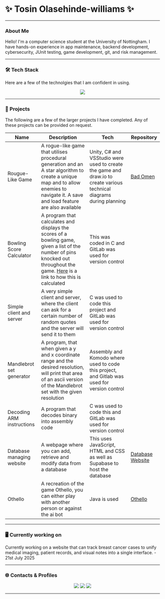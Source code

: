 # ✨ Tosin Olasehinde-williams ✨
---

### About Me
Hello! I'm a computer science student at the University of Nottingham. I have hands-on experience in app maintenance, backend development, cybersecurity, JUnit testing, game development, git, and risk management.

---

### 🛠️ Tech Stack
Here are a few of the technolgies that I am confident in using. 
<p align="center">
  <img src="https://skillicons.dev/icons?i=python,c,java,haskell,git,cs,linux,sqlite,gitlab,unity,junit,HTML" />
</p>

---

### 🌸 Projects
The following are a few of the larger projects I have completed. Any of these projects can be provided on request.

| Name | Description | Tech | Repository |
|------|-------------|------|------------|
| Rougue-Like Game |A rogue-like game that utilises procedural generation and an A star algorithm to create a unique map and to allow enemies to navigate it. A save and load feature are also available |Unity, C# and VSStudio were used to create the game and draw.io to create various technical diagrams during planning |[Bad Omen](https://github.com/TosinCZ/BadOmen)|
| Bowling Score Calculator |A program that calculates and displays the scores of a bowling game, given a list of the number of pins knocked out throughout the game. [Here](https://www.breakdownbowling.com/how-are-bowling-scores-calculated/) is a link to how this is calculated |This was coded in C and GitLab was used for version control||
| Simple client and server|A very simple client and server, where the client can ask for a certain number of random quotes and the server will send it to them|C was used to code this project and GitLab was used for version control||
| Mandlebrot set generator|A program, that when given a y and x coordinate range and the desired resolution, will print that area of an ascii version of the Mandlebrot set with the given resolution|Assembly and Komodo where used to code this project, and Gitlab was used for version control||
| Decoding ARM instructions|A program that decodes binary into assembly code|C was used to code this and GitLab was used for version control||
| Database managing website| A webpage where you can add, retrieve and modify data from a database|This uses JavaScript, HTML and CSS as well as Supabase to host the database |[Database Website](https://github.com/TosinCZ/Backend-CW) |
| Othello | A recreation of the game Othello, you can either play with another person or against the ai bot |Java is used|[Othello](https://github.com/TosinCZ/Othello)|
---

###  🖥️ Currently working on
Currently working on a website that can track breast cancer cases to unify medical imaging, patient records, and visual notes into a single interface. - 21st July 2025

---

### 🌐 Contacts & Profiles
<p align="center">
  <a href="https://leetcode.com/ConZ007" target="_blank"><img src="https://img.shields.io/badge/LeetCode-FFB6C1?style=for-the-badge&logo=leetcode&logoColor=white"/></a>
  <a href="https://www.linkedin.com/in/tosin-olasehinde-williams-576352268" target="_blank"><img src="https://img.shields.io/badge/LinkedIn-FF69B4?style=for-the-badge&logo=linkedin&logoColor=white"/></a>
  <a href="mailto:tosinolasehindewilliams@gmail.com" target="_blank"><img src="https://img.shields.io/badge/Email-DB7093?style=for-the-badge&logo=gmail&logoColor=white"/></a>
</p>

---

